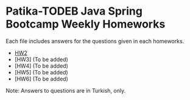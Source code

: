 # Patika-TODEB Java Spring Bootcamp Weekly Homeworks

Each file includes answers for the questions given in each homeworks.

- [HW2](https://github.com/Patika-Todeb-Java-Spring-Bootcamp/patika-todeb-javaspringbootcamp-teorik-odevler-gulbalasalamov/blob/main/HW2.md)
- [HW3] (To be added)
- [HW4] (To be added)
- [HW5] (To be added)
- [HW6] (To be added)

Note: Answers to questions are in Turkish, only.

